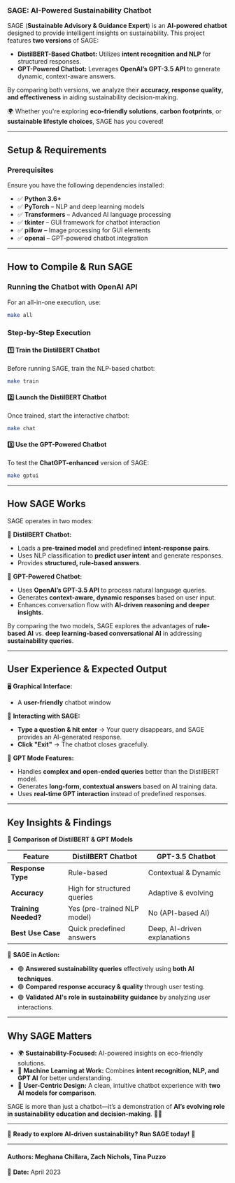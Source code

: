 ### **SAGE: AI-Powered Sustainability Chatbot**  

SAGE (**Sustainable Advisory & Guidance Expert**) is an **AI-powered chatbot** designed to provide intelligent insights on sustainability. This project features **two versions** of SAGE:  

- **DistilBERT-Based Chatbot:** Utilizes **intent recognition and NLP** for structured responses.  
- **GPT-Powered Chatbot:** Leverages **OpenAI’s GPT-3.5 API** to generate dynamic, context-aware answers.  

By comparing both versions, we analyze their **accuracy, response quality, and effectiveness** in aiding sustainability decision-making.  

🌍 Whether you're exploring **eco-friendly solutions**, **carbon footprints**, or **sustainable lifestyle choices**, SAGE has you covered!  

---

## **Setup & Requirements**  

### **Prerequisites**  
Ensure you have the following dependencies installed:  

- ✅ **Python 3.6+**  
- ✅ **PyTorch** – NLP and deep learning models  
- ✅ **Transformers** – Advanced AI language processing  
- ✅ **tkinter** – GUI framework for chatbot interaction  
- ✅ **pillow** – Image processing for GUI elements  
- ✅ **openai** – GPT-powered chatbot integration  

---

## **How to Compile & Run SAGE**  

### **Running the Chatbot with OpenAI API**  
For an all-in-one execution, use:  
```bash
make all
```

### **Step-by-Step Execution**  

#### **1️⃣ Train the DistilBERT Chatbot**  
Before running SAGE, train the NLP-based chatbot:  
```bash
make train
```

#### **2️⃣ Launch the DistilBERT Chatbot**  
Once trained, start the interactive chatbot:  
```bash
make chat
```

#### **3️⃣ Use the GPT-Powered Chatbot**  
To test the **ChatGPT-enhanced** version of SAGE:  
```bash
make gptui
```

---

## **How SAGE Works**  

SAGE operates in two modes:  

🔹 **DistilBERT Chatbot:**  
  - Loads a **pre-trained model** and predefined **intent-response pairs**.  
  - Uses NLP classification to **predict user intent** and generate responses.  
  - Provides **structured, rule-based answers**.  

🔹 **GPT-Powered Chatbot:**  
  - Uses **OpenAI’s GPT-3.5 API** to process natural language queries.  
  - Generates **context-aware, dynamic responses** based on user input.  
  - Enhances conversation flow with **AI-driven reasoning and deeper insights**.  

By comparing the two models, SAGE explores the advantages of **rule-based AI** vs. **deep learning-based conversational AI** in addressing **sustainability queries**.  

---

## **User Experience & Expected Output**  

🖥️ **Graphical Interface:**  
- A **user-friendly** chatbot window 

💬 **Interacting with SAGE:**  
- **Type a question & hit enter** → Your query disappears, and SAGE provides an AI-generated response.  
- **Click "Exit"** → The chatbot closes gracefully.  


🤖 **GPT Mode Features:**  
- Handles **complex and open-ended queries** better than the DistilBERT model.  
- Generates **long-form, contextual answers** based on AI training data.  
- Uses **real-time GPT interaction** instead of predefined responses.  

---

## **Key Insights & Findings**  

📌 **Comparison of DistilBERT & GPT Models**  

| Feature                  | DistilBERT Chatbot | GPT-3.5 Chatbot |
|--------------------------|-------------------|-----------------|
| **Response Type**        | Rule-based        | Contextual & Dynamic |
| **Accuracy**             | High for structured queries | Adaptive & evolving |
| **Training Needed?**     | Yes (pre-trained NLP model) | No (API-based AI) |
| **Best Use Case**        | Quick predefined answers | Deep, AI-driven explanations |

🎯 **SAGE in Action:**  
- 🟢 **Answered sustainability queries** effectively using **both AI techniques**.  
- 🟢 **Compared response accuracy & quality** through user testing.  
- 🟢 **Validated AI's role in sustainability guidance** by analyzing user interactions.  

---

## **Why SAGE Matters**  
- 🌍 **Sustainability-Focused:** AI-powered insights on eco-friendly solutions.  
- 🤖 **Machine Learning at Work:** Combines **intent recognition, NLP, and GPT AI** for better understanding.  
- 🎯 **User-Centric Design:** A clean, intuitive chatbot experience with **two AI models for comparison**.  

SAGE is more than just a chatbot—it’s a demonstration of **AI’s evolving role in sustainability education and decision-making**. 🌱💡  

---

🔹 **Ready to explore AI-driven sustainability? Run SAGE today!** 🚀  

---

#### **Authors:** Meghana Chillara, Zach Nichols, Tina Puzzo  
📅 **Date:** April 2023  


